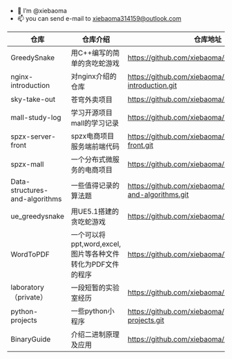 - 👋 I’m @xiebaoma
- 📫 you can send e-mail to xiebaoma314159@outlook.com

| 仓库                           | 仓库介绍                                                   | 仓库地址                                                     |
| ------------------------------ | ---------------------------------------------------------- | ------------------------------------------------------------ |
| GreedySnake                    | 用C++编写的简单的贪吃蛇游戏                                | https://github.com/xiebaoma/GreedSnake.git                   |
| nginx-introduction             | 对nginx介绍的仓库                                          | https://github.com/xiebaoma/nginx-introduction.git           |
| sky-take-out                   | 苍穹外卖项目                                               | https://github.com/xiebaoma/sky-take-out.git                 |
| mall-study-log                 | 学习开源项目mall的学习记录                                 | https://github.com/xiebaoma/mall-study-log.git               |
| spzx-server-front              | spzx电商项目服务端前端代码                                 | https://github.com/xiebaoma/spzx-server-front.git            |
| spzx-mall                      | 一个分布式微服务的电商项目                                 | https://github.com/xiebaoma/spzx-mall.git                    |
| Data-structures-and-algorithms | 一些值得记录的算法题                                       | https://github.com/xiebaoma/Data-structures-and-algorithms.git |
| ue_greedysnake                 | 用UE5.1搭建的贪吃蛇游戏                                    | https://github.com/xiebaoma/ue_greedysnake.git               |
| WordToPDF                      | 一个可以将ppt,word,excel,图片等各种文件转化为PDF文件的程序 | https://github.com/xiebaoma/WordToPDF.git                    |
| laboratory（private）          | 一段短暂的实验室经历                                       | https://github.com/xiebaoma/laboratory.git                   |
| python-projects                | 一些python小程序                                           | https://github.com/xiebaoma/python-projects.git              |
| BinaryGuide                    | 介绍二进制原理及应用                                       | https://github.com/xiebaoma/BinaryGuide.git                  |
